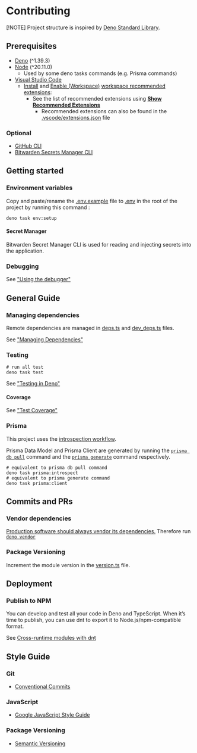 # Contributing

[!NOTE] Project structure is inspired by
[Deno Standard Library](https://github.com/denoland/deno_std).

## Prerequisites

<!-- - Read this repository [wiki]() -->

- [Deno](https://deno.com/) (^1.39.3)
- [Node](https://nodejs.org/) (^20.11.0)
  - Used by some deno tasks commands (e.g. Prisma commands)
- [Visual Studio Code](https://code.visualstudio.com/)
  - [Install](https://code.visualstudio.com/docs/editor/extension-marketplace#_install-an-extension)
    and
    [Enable (Workspace)](https://code.visualstudio.com/docs/editor/extension-marketplace#_enable-an-extension)
    [workspace recommended extensions](https://code.visualstudio.com/docs/editor/extension-marketplace#_workspace-recommended-extensions):
    - See the list of recommended extensions using
      [**Show Recommended Extensions**](https://code.visualstudio.com/docs/editor/extension-marketplace#_recommended-extensions)
      - Recommended extensions can also be found in the
        [.vscode/extensions.json](../.vscode/extensions.json) file

### Optional

- [GitHub CLI](https://cli.github.com/)
- [Bitwarden Secrets Manager CLI](https://bitwarden.com/help/secrets-manager-cli/)

## Getting started

### Environment variables

Copy and paste/rename the [.env.example](../.env.example) file to
[.env](https://docs.deno.com/runtime/manual/basics/env_variables#env-file) in
the root of the project by running this command :

```Shell
deno task env:setup
```

#### Secret Manager

Bitwarden Secret Manager CLI is used for reading and injecting secrets into the
application.

### Debugging

See
["Using the debugger"](https://docs.deno.com/runtime/manual/references/vscode_deno#using-the-debugger)

## General Guide

### Managing dependencies

Remote dependencies are managed in [deps.ts](../deps.ts) and [dev_deps.ts](../dev_deps.ts) files.

See
["Managing Dependencies"](https://docs.deno.com/runtime/tutorials/manage_dependencies)

### Testing

```Shell
# run all test
deno task test
```

See ["Testing in Deno"](https://docs.deno.com/runtime/manual/basics/testing/)

#### Coverage

See ["Test Coverage"](https://docs.deno.com/runtime/manual/basics/testing/coverage)

### Prisma

This project uses the
[introspection workflow](https://www.prisma.io/docs/orm/prisma-schema/introspection#introspection-workflow).

Prisma Data Model and Prisma Client are generated by running the
[`prisma db pull`](https://www.prisma.io/docs/orm/prisma-schema/introspection#the-prisma-db-pull-command)
command and the
[`prisma generate`](https://www.prisma.io/docs/orm/reference/prisma-cli-reference#generate)
command respectively.

```Shell
# equivalent to prisma db pull command
deno task prisma:introspect
# equivalent to prisma generate command
deno task prisma:client
```

## Commits and PRs

### Vendor dependencies

[Production software should always vendor its dependencies.](https://docs.deno.com/runtime/manual/basics/modules#but-what-if-the-host-of-the-url-goes-down-the-source-wont-be-available)
Therefore run [`deno vendor`](https://docs.deno.com/runtime/manual/tools/vendor)

### Package Versioning

Increment the module version in the [version.ts](../version.ts) file.

## Deployment

### Publish to NPM

You can develop and test all your code in Deno and TypeScript. When it’s time to
publish, you can use dnt to export it to Node.js/npm-compatible format.

See
[Cross-runtime modules with dnt](https://docs.deno.com/runtime/manual/advanced/publishing/dnt)

## Style Guide

### Git

- [Conventional Commits](https://www.conventionalcommits.org/en/v1.0.0/)

### JavaScript

- [Google JavaScript Style Guide](https://google.github.io/styleguide/jsguide.html)

### Package Versioning

- [Semantic Versioning](https://semver.org/)

